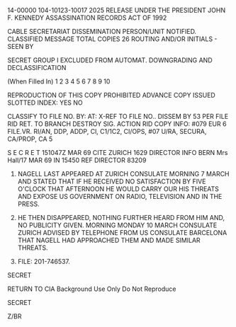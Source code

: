 14-00000
104-10123-10017
2025 RELEASE UNDER THE PRESIDENT JOHN F. KENNEDY ASSASSINATION RECORDS ACT OF 1992

CABLE SECRETARIAT DISSEMINATION
PERSON/UNIT NOTIFIED.
CLASSIFIED MESSAGE
TOTAL COPIES 26 ROUTING AND/OR INITIALS - SEEN BY

SECRET
GROUP I
EXCLUDED FROM AUTOMAT.
DOWNGRADING AND
DECLASSIFICATION

(When Filled In)
1
2
3
4
5
6
7
8
9
10

REPRODUCTION OF THIS COPY PROHIBITED
ADVANCE COPY
ISSUED
SLOTTED
INDEX: YES NO

CLASSIFY TO FILE NO.
BY:
AT:
X-REF TO FILE NO..
DISSEM BY 53 PER
FILE RID RET. TO
BRANCH DESTROY SIG.
ACTION RID COPY INFO:
#079 EUR 6 FILE.VR. RI/AN, DDP, ADDP, Cl, C1/1C2, CI/OPS,
#07 U/RA, SECURA, CA/PROP, CA 5

S E C R E T 151047Z MAR 69 CITE ZURICH 1629
DIRECTOR INFO BERN
Mrs Hall/17 MAR 69 IN 15450
REF DIRECTOR 83209

1. NAGELL LAST APPEARED AT ZURICH CONSULATE MORNING 7 MARCH AND STATED THAT IF HE RECEIVED NO SATISFACTION BY FIVE O'CLOCK THAT AFTERNOON HE WOULD CARRY OUR HIS THREATS AND EXPOSE US GOVERNMENT ON RADIO, TELEVISION AND IN THE PRESS.

2. HE THEN DISAPPEARED, NOTHING FURTHER HEARD FROM HIM AND, NO PUBLICITY GIVEN. MORNING MONDAY 10 MARCH CONSULATE ZURICH ADVISED BY TELEPHONE FROM US CONSULATE BARCELONA THAT NAGELL HAD APPROACHED THEM AND MADE SIMILAR THREATS.

3. FILE: 201-746537.

SECRET

RETURN TO CIA
Background Use Only
Do Not Reproduce

SECRET

Z/BR
